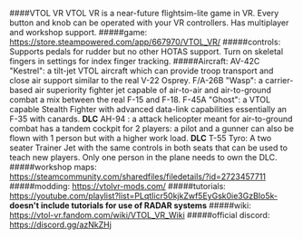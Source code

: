####VTOL VR 
VTOL VR is a near-future flightsim-lite game in VR.
Every button and knob can be operated with your VR controllers.
Has multiplayer and workshop support.
#####game:
https://store.steampowered.com/app/667970/VTOL_VR/
#####controls:
Supports pedals for rudder but no other HOTAS support.
Turn on skeletal fingers in settings for index finger tracking.
#####Aircraft:
AV-42C "Kestrel": a tilt-jet VTOL aircraft which can provide troop transport and close air support similar to the real V-22 Osprey. 
F/A-26B "Wasp": a carrier-based air superiority fighter jet capable of air-to-air and air-to-ground combat a mix between the real F-15 and F-18.
F-45A "Ghost": a VTOL capable Stealth Fighter with advanced data-link capabilities essentially an F-35 with canards.
**DLC** AH-94 : a attack helicopter meant for air-to-ground combat has a tandem cockpit for 2 players: a pilot and a gunner can also be flown with 1 person but with a higher work load.
**DLC** T-55 Tyro: A two seater Trainer Jet with the same controls in both seats that can be used to teach new players. Only one person in the plane needs to own the DLC. 
#####workshop maps:
https://steamcommunity.com/sharedfiles/filedetails/?id=2723457711
#####modding:
https://vtolvr-mods.com/
#####tutorials:
https://youtube.com/playlist?list=PLqtIicr50kjkZwf5EyGsk0ie3GzBIo5k-
**doesn't include tutorials for use of RADAR systems**
#####wiki:
https://vtol-vr.fandom.com/wiki/VTOL_VR_Wiki
#####official discord:
https://discord.gg/azNkZHj